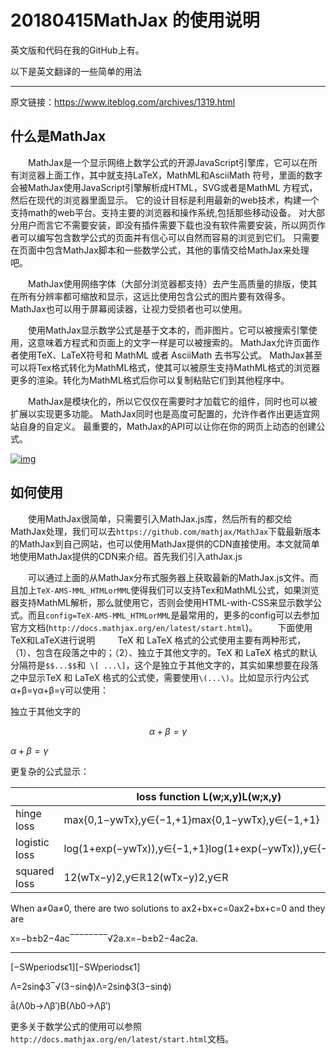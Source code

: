 # 20180415MathJax 的使用说明

英文版和代码在我的GitHub上有。

以下是英文翻译的一些简单的用法



--------

原文链接：https://www.iteblog.com/archives/1319.html

## 什么是MathJax

　　MathJax是一个显示网络上数学公式的开源JavaScript引擎库，它可以在所有浏览器上面工作，其中就支持LaTeX，MathML和AsciiMath 符号，里面的数字会被MathJax使用JavaScript引擎解析成HTML，SVG或者是MathML 方程式，然后在现代的浏览器里面显示。 它的设计目标是利用最新的web技术，构建一个支持math的web平台。支持主要的浏览器和操作系统,包括那些移动设备。 对大部分用户而言它不需要安装，即没有插件需要下载也没有软件需要安装，所以网页作者可以编写包含数学公式的页面并有信心可以自然而容易的浏览到它们。 只需要在页面中包含MathJax脚本和一些数学公式，其他的事情交给MathJax来处理吧。

　　MathJax使用网络字体（大部分浏览器都支持）去产生高质量的排版，使其在所有分辨率都可缩放和显示，这远比使用包含公式的图片要有效得多。 MathJax也可以用于屏幕阅读器，让视力受损者也可以使用。

　　使用MathJax显示数学公式是基于文本的，而非图片。它可以被搜索引擎使用，这意味着方程式和页面上的文字一样是可以被搜索的。 MathJax允许页面作者使用TeX、LaTeX符号和 MathML 或者 AsciiMath 去书写公式。 MathJax甚至可以将Tex格式转化为MathML格式，使其可以被原生支持MathML格式的浏览器更多的渲染。转化为MathML格式后你可以复制粘贴它们到其他程序中。

　　MathJax是模块化的，所以它仅仅在需要时才加载它的组件，同时也可以被扩展以实现更多功能。 MathJax同时也是高度可配置的，允许作者作出更适宜网站自身的自定义。 最重要的，MathJax的API可以让你在你的网页上动态的创建公式。

[![img](https://www.iteblog.com/pic/mathjax.png)](https://www.iteblog.com/pic/mathjax.png)

## 如何使用

　　使用MathJax很简单，只需要引入MathJax.js库，然后所有的都交给MathJax处理，我们可以去`https://github.com/mathjax/MathJax`下载最新版本的MathJax到自己网站，也可以使用MathJax提供的CDN直接使用。本文就简单地使用MathJax提供的CDN来介绍。首先我们引入athJax.js

　　可以通过上面的从MathJax分布式服务器上获取最新的MathJax.js文件。而且加上`TeX-AMS-MML_HTMLorMML`使得我们可以支持Tex和MathML公式，如果浏览器支持MathML解析，那么就使用它，否则会使用HTML-with-CSS来显示数学公式。而且`config=TeX-AMS-MML_HTMLorMML`是最常用的，更多的config可以去参加官方文档(`http://docs.mathjax.org/en/latest/start.html`)。
　　下面使用TeX和LaTeX进行说明
　　 TeX 和 LaTeX 格式的公式使用主要有两种形式，（1）、包含在段落之中的；（2）、独立于其他文字的。TeX 和 LaTeX 格式的默认分隔符是`$$...$$`和` \[ ...\]`，这个是独立于其他文字的，其实如果想要在段落之中显示TeX 和 LaTeX 格式的公式使，需要使用`\(...\)`。比如显示行内公式α+β=γα+β=γ可以使用：

独立于其他文字的

$$α+β=γ$$

$α+β=γ$

更复杂的公式显示：

|               | loss function L(w;x,y)L(w;x,y)                         | gradient or sub-gradient                             |
| ------------- | ------------------------------------------------------ | ---------------------------------------------------- |
| hinge loss    | max{0,1−ywTx},y∈{−1,+1}max{0,1−ywTx},y∈{−1,+1}         | {−y⋅x0if ywTx<1,otherwise.{−y⋅xif ywTx<1,0otherwise. |
| logistic loss | log(1+exp(−ywTx)),y∈{−1,+1}log⁡(1+exp⁡(−ywTx)),y∈{−1,+1} | −y(1−11+exp(−ywTx))⋅x−y(1−11+exp⁡(−ywTx))⋅x           |
| squared loss  | 12(wTx−y)2,y∈ℝ12(wTx−y)2,y∈R                           | (wTx−y)⋅x(wTx−y)⋅x                                   |

When a≠0a≠0, there are two solutions to ax2+bx+c=0ax2+bx+c=0 and they are

x=−b±b2−4ac‾‾‾‾‾‾‾‾√2a.x=−b±b2−4ac2a.

------

[−SWperiodsϵ1][−SWperiodsϵ1]

Λ=2sinϕ3‾√(3−sinϕ)Λ=2sinϕ3(3−sinϕ)

(Λ0b→Λβ′)B(Λb0→Λβ′)



 更多关于数学公式的使用可以参照`http://docs.mathjax.org/en/latest/start.html`文档。

